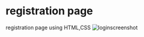 # registration page
registration page using HTML,CSS
![loginscreenshot](https://user-images.githubusercontent.com/120160740/207621659-c7e55bd0-6f56-4c8d-a89a-e20d6dfaf83e.png)
